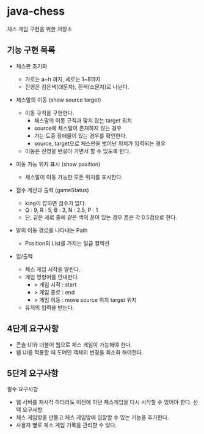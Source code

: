 # java-chess
체스 게임 구현을 위한 저장소

## 기능 구현 목록
- 체스판 초기화
    - 가로는 a~h 까지, 세로는 1~8까지
    - 진영은 검은색(대문자), 흰색(소문자)로 나뉜다.

- 체스말의 이동 (show source target)
    - 이동 규칙을 구현한다.
        - 체스말의 이동 규칙과 맞지 않는 target 위치
        - source에 체스말이 존재하지 않는 경우
        - 가는 도중 장애물이 있는 경우를 확인한다.
        - source, target으로 체스판을 벗어난 위치가 입력되는 경우 
    - 이동은 진영을 번갈아 가면서 할 수 있도록 한다.

- 이동 가능 위치 표시 (show position)
    - 체스말이 이동 가능한 모든 위치를 표시한다.

- 점수 계산과 출력 (gameStatus)
    - king이 잡히면 점수가 없다.
    - Q : 9, R : 5, B : 3, N : 2.5, P : 1
    - 단, 같은 세로 줄에 같은 색의 폰이 있는 경우 폰은 각 0.5점으로 한다.
    
- 말의 이동 경로를 나타내는 Path
    - Position의 List를 가지는 일급 컬렉션

- 입/출력 
    - 체스 게임 시작을 알린다.
    - 게임 명령어를 안내한다. 
        - \> 게임 시작 : start
        - \> 게임 종료 : end
        - \> 게임 이동 : move source 위치 target 위치
    - 유저의 입력을 받는다.
    

## 4단계 요구사항
- 콘솔 UI와 더불어 웹으로 체스 게임이 가능해야 한다.
- 웹 UI를 적용할 때 도메인 객체의 변경을 최소화 해야한다.

## 5단계 요구사항
필수 요구사항
- 웹 서버를 재시작 하더라도 이전에 하던 체스게임을 다시 시작할 수 있어야 한다.
선택 요구사항
- 체스 게임방을 만들고 체스 게임방에 입장할 수 있는 기능을 추가한다.
- 사용자 별로 체스 게임 기록을 관리할 수 있다.